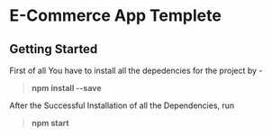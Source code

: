 # E-Commerce App Templete

## Getting Started

First of all You have to install all the depedencies for the project by -

> **npm install --save**

After the Successful Installation of all the Dependencies, run

> **npm start**
